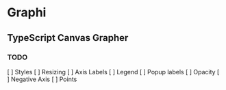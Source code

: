 
# Graphi

## TypeScript Canvas Grapher


### TODO
[ ] Styles
[ ] Resizing
[ ] Axis Labels
[ ] Legend
[ ] Popup labels
[ ] Opacity
[ ] Negative Axis
[ ] Points
